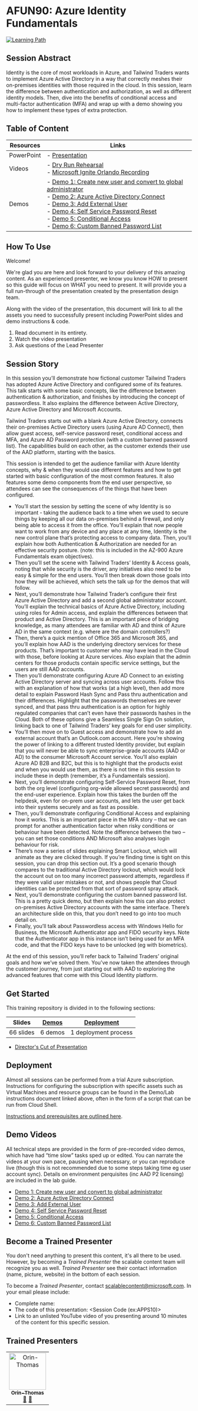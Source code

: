 # AFUN90: Azure Identity Fundamentals

 [![Learning Path](https://img.shields.io/badge/Learning%20Path-AFUN-fe5e00?logo=microsoft)](https://github.com/microsoft/ignite-learning-paths-training-afun)

## Session Abstract
Identity is the core of most workloads in Azure, and Tailwind Traders wants to implement Azure Active Directory in a way that correctly meshes their on-premises identities with those required in the cloud. In this session, learn the difference between authentication and authorization, as well as different identity models. Then, dive into the benefits of conditional access and multi-factor authentication (MFA) and wrap up with a demo showing you how to implement these types of extra protection.


## Table of Content

| Resources         | Links                            |
|-------------------|----------------------------------|
| PowerPoint        | - [Presentation](presentations.md) |
| Videos            | - [Dry Run Rehearsal](https://globaleventcdn.blob.core.windows.net/assets/afun/afun90/AFUN90%20Identity%20Fundamentals.mp4) <br/>- [Microsoft Ignite Orlando Recording](https://globaleventcdn.blob.core.windows.net/assets/afun/afun90/AFUN_90_IGNITE.mp4) |
| Demos             | - [Demo 1: Create new user and convert to global administrator](https://github.com/microsoft/ignite-learning-paths-training-afun/blob/afun90-reformat/afun90/demos.md#demo-1-configuring-azure-active-directory-and-an-administrator-account)  <br/>- [Demo 2: Azure Active Directory Connect](https://github.com/microsoft/ignite-learning-paths-training-afun/blob/afun90-reformat/afun90/demos.md#demo-2-azure-ad-connect) <br/>- [Demo 3: Add External User](https://github.com/microsoft/ignite-learning-paths-training-afun/blob/afun90-reformat/afun90/demos.md#demo-3-external-user) <br/>- [Demo 4: Self Service Password Reset](https://github.com/microsoft/ignite-learning-paths-training-afun/blob/afun90-reformat/afun90/demos.md#demo-4-self-service-password-reset)  <br/>- [Demo 5: Conditional Access](https://github.com/microsoft/ignite-learning-paths-training-afun/blob/afun90-reformat/afun90/demos.md#demo-5-conditional-access) <br/>- [Demo 6: Custom Banned Password List](https://github.com/microsoft/ignite-learning-paths-training-afun/blob/afun90-reformat/afun90/demos.md#demo-6-custom-banned-password-list)


## How To Use

Welcome! 

We're glad you are here and look forward to your delivery of this amazing content. As an experienced presenter, we know you know HOW to present so this guide will focus on WHAT you need to present. It will provide you a full run-through of the presentation created by the presentation design team. 

Along with the video of the presentation, this document will link to all the assets you need to successfully present including PowerPoint slides and demo instructions &
code.

1.  Read document in its entirety.
2.  Watch the video presentation
3.  Ask questions of the Lead Presenter


## Session Story

In this session you’ll demonstrate how fictional customer Tailwind Traders has adopted Azure Active Directory and configured some of its features. This talk starts with some basic concepts, like the difference between authentication & authorization, and finishes by introducing the concept of passwordless. It also explains the difference between Active Directory, Azure Active Directory and Microsoft Accounts. 

Tailwind Traders starts out with a blank Azure Active Directory, connects their on-premises Active Directory users (using Azure AD Connect), then allow guest access, self-service password reset, conditional access and MFA, and Azure AD Password protection (with a custom banned password list).  The capabilities build on each other, as the customer extends their use of the AAD platform, starting with the basics. 

This session is intended to get the audience familiar with Azure Identity concepts, why & when they would use different features and how to get started with basic configuration of the most common features. It also features some demo components from the end user perspective, so attendees can see the consequences of the things that have been configured. 


- You’ll start the session by setting the scene of why Identity is so important - taking the audience back to a time when we used to secure things by keeping all our data on-premises behind a firewall, and only being able to access it from the office. You’ll explain that now people want to work from any device and any place at any time, Identity is the new control plane that’s protecting access to company data. Then, you’ll explain how both Authentication & Authorization are needed for an effective security posture. (note: this is included in the AZ-900 Azure Fundamentals exam objectives). 
- Then you’ll set the scene with Tailwind Traders’ Identity & Access goals, noting that while security is the driver, any initiatives also need to be easy & simple for the end users. You’ll then break down those goals into how they will be achieved, which sets the talk up for the demos that will follow. 
- Next, you’ll demonstrate how Tailwind Trader’s configure their first Azure Active Directory and add a second global administrator account. You’ll explain the technical basics of Azure Active Directory, including using roles for Admin access, and explain the differences between that product and Active Directory. This is an important piece of bridging knowledge, as many attendees are familiar with AD and think of Azure AD in the same context (e.g. where are the domain controllers?) 
- Then, there’s a quick mention of Office 365 and Microsoft 365, and you’ll explain how AAD is the underlying directory services for these products. That’s important to customer who may have lead in the Cloud with those, before looking at Azure services. Also explain that the admin centers for those products contain specific service settings, but the users are still AAD accounts. 
- Then you’ll demonstrate configuring Azure AD Connect to an existing Active Directory server and syncing across user accounts. Follow this with an explanation of how that works (at a high level), then add more detail to explain Password Hash Sync and Pass thru authentication and their differences. Highlight that the passwords themselves are never synced, and that pass thru authentication is an option for highly regulated companies that can’t even have their passwords hashes in the Cloud. Both of these options give a Seamless Single Sign On solution, linking back to one of Tailwind Traders’ key goals for end user simplicity.  
- You’ll then move on to Guest access and demonstrate how to add an external account that’s an Outlook.com account. Here you’re showing the power of linking to a different trusted Identity provider, but explain that you will never be able to sync enterprise-grade accounts (AAD or AD) to the consumer Microsoft Account service. You’ll also explain Azure AD B2B and B2C, but this is to highlight that the products exist and when you would use them, as there is not time in this session to include these in depth (remember, it’s a Fundamentals session). 
- Next, you’ll demonstrate configuring Self-Service Password Reset, from both the org level (configuring org-wide allowed secret passwords) and the end-user experience. Explain how this takes the burden off the helpdesk, even for on-prem user accounts, and lets the user get back into their systems securely and as fast as possible.  
- Then, you’ll demonstrate configuring Conditional Access and explaining how it works. This is an important piece in the MFA story – that we can prompt for another authentication factor when risky conditions or behaviour have been detected. Note the difference between the two – you can set those conditions AND Microsoft also analyses login behaviour for risk. 
- There’s now a series of slides explaining Smart Lockout, which will animate as they are clicked through. If you’re finding time is tight on this session, you can drop this section out. It’s a good scenario though compares to the traditional Active Directory lockout, which would lock the account out on too many incorrect password attempts, regardless if they were valid user mistakes or not, and shows people that Cloud identities can be protected from that sort of password spray attack.
- Next, you’ll demonstrate configuring the custom banned password list. This is a pretty quick demo, but then explain how this can also protect on-premises Active Directory accounts with the same interface. There’s an architecture slide on this, that you don’t need to go into too much detail on.
- Finally, you’ll talk about Passwordless access with Windows Hello for Business, the Microsoft Authenticator app and FIDO security keys. Note that the Authenticator app in this instance isn’t being used for an MFA code, and that the FIDO keys have to be unlocked (eg with biometrics).


At the end of this session, you’ll refer back to Tailwind Traders’ original goals and how we’ve solved them. You’ve now taken the attendees through the customer journey, from just starting out with AAD to exploring the advanced features that come with this Cloud Identity platform. 


## Get Started

This training repository is divided in to the following sections:

| **Slides** | [Demos](demos.md) | [Deployment](deployment.md) | 
|-------------------|---------------------------|--------------------------------------
| 66 slides  | 6 demos  | 1 deployment process

- [Director's Cut of Presentation](https://globaleventcdn.blob.core.windows.net/assets/afun/afun90/AFUN90%20Identity%20Fundamentals.mp4)


## Deployment

Almost all sessions can be performed from a trial Azure subscription. Instructions for configuring the subscription with specific assets such as Virtual Machines and resource groups can be found in the Demo/Lab instructions document linked above, often in the form of a script that can be run from Cloud Shell. 

[Instructions and prerequisites are outlined here](deployment.md). 


## Demo Videos

All technical steps are provided in the form of pre-recorded video demos, which have had “time slow” tasks sped up or edited. You can narrate the videos at your own pace, pausing when necessary, or you can reproduce live (though this is not recommended due to some steps taking time eg user account sync). Details on environment perquisites (inc AAD P2 licensing) are included in the lab guide. 

- [Demo 1: Create new user and convert to global administrator](https://globaleventcdn.blob.core.windows.net/assets/afun/afun90/1.AAD-Rename-New-User-Global-Administrator.mp4)
- [Demo 2: Azure Active Directory Connect](https://globaleventcdn.blob.core.windows.net/assets/afun/afun90/2.Azure-AD-Connect.mp4)
- [Demo 3: Add External User](https://globaleventcdn.blob.core.windows.net/assets/afun/afun90/3.External-User.mp4)
- [Demo 4: Self Service Password Reset](https://globaleventcdn.blob.core.windows.net/assets/afun/afun90/4.Self-Service-Password-Reset.mp4)
- [Demo 5: Conditional Access](https://globaleventcdn.blob.core.windows.net/assets/afun/afun90/5.ConditionalAccess.mp4)
- [Demo 6: Custom Banned Password List](https://globaleventcdn.blob.core.windows.net/assets/afun/afun90/6.CustomBannedPasswordList.mp4)


## Become a Trained Presenter

You don't need anything to present this content, it's all there to be used. However, by becoming a *Trained Presenter* the scalable content team will recognize you as well. *Trained Presenter* see their contact information (name, picture, website) in the bottom of each session.  
 
To become a *Trained Presenter*, contact [scalablecontent@microsoft.com](mailto:scalablecontent@microsoft.com). In your email please include:

- Complete name:
- The code of this presentation: \<Session Code (ex:APPS10)\>
- Link to an unlisted YouTube video of you presenting around 10 minutes of the content for this specific session.


## Trained Presenters

<!-- ALL-CONTRIBUTORS-LIST:START - Do not remove or modify this section -->
<!-- prettier-ignore -->

<table>
<tr>
    <td align="center"><a href="http://orinthomas.com">
        <img src="https://avatars1.githubusercontent.com/u/44561273?s=460&v=4" width="100px;" alt="Orin-Thomas"/><br />
        <sub><b>Orin-Thomas</b></sub></a><br />
            <a href="https://github.com/microsoft/ignite-learning-paths-training-afun/commits?author=Orin-Thomas" title="talk">📢</a>
            <a href="https://github.com/microsoft/ignite-learning-paths-training-afun/commits?author=Orin-Thomas" title="Documentation">📖</a> 
    </td>
</tr></table>

<!-- ALL-CONTRIBUTORS-LIST:END -->